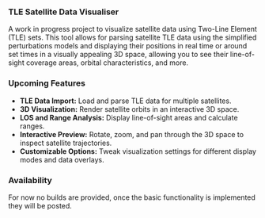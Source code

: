 ### TLE Satellite Data Visualiser

A work in progress project to visualize satellite data using Two-Line Element (TLE) sets. This tool allows for parsing satellite TLE data using the simplified perturbations models and displaying their positions in real time or around set times in a visually appealing 3D space, allowing you to see their line-of-sight coverage areas, orbital characteristics, and more.

### Upcoming Features

- **TLE Data Import:** Load and parse TLE data for multiple satellites.
- **3D Visualization:** Render satellite orbits in an interactive 3D space.
- **LOS and Range Analysis:** Display line-of-sight areas and calculate ranges.
- **Interactive Preview:** Rotate, zoom, and pan through the 3D space to inspect satellite trajectories.
- **Customizable Options:** Tweak visualization settings for different display modes and data overlays.

### Availability

For now no builds are provided, once the basic functionality is implemented they will be posted. 
